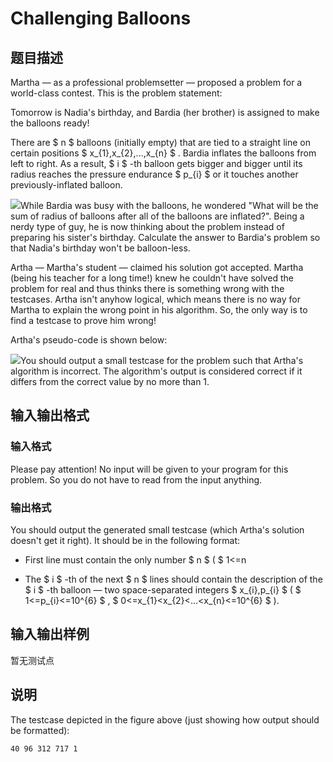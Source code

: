 # Challenging Balloons

## 题目描述

Martha — as a professional problemsetter — proposed a problem for a world-class contest. This is the problem statement:

Tomorrow is Nadia's birthday, and Bardia (her brother) is assigned to make the balloons ready!

There are $ n $ balloons (initially empty) that are tied to a straight line on certain positions $ x_{1},x_{2},...,x_{n} $ . Bardia inflates the balloons from left to right. As a result, $ i $ -th balloon gets bigger and bigger until its radius reaches the pressure endurance $ p_{i} $ or it touches another previously-inflated balloon.

![](https://cdn.luogu.com.cn/upload/vjudge_pic/CF241G/ad76c1ea81bca8ad7b086e9e6da5329cfb0428b0.png)While Bardia was busy with the balloons, he wondered "What will be the sum of radius of balloons after all of the balloons are inflated?". Being a nerdy type of guy, he is now thinking about the problem instead of preparing his sister's birthday. Calculate the answer to Bardia's problem so that Nadia's birthday won't be balloon-less.

Artha — Martha's student — claimed his solution got accepted. Martha (being his teacher for a long time!) knew he couldn't have solved the problem for real and thus thinks there is something wrong with the testcases. Artha isn't anyhow logical, which means there is no way for Martha to explain the wrong point in his algorithm. So, the only way is to find a testcase to prove him wrong!

Artha's pseudo-code is shown below:

![](https://cdn.luogu.com.cn/upload/vjudge_pic/CF241G/6e961f208c0c9a0d7488024c73cdaa09ded78277.png)You should output a small testcase for the problem such that Artha's algorithm is incorrect. The algorithm's output is considered correct if it differs from the correct value by no more than 1.

## 输入输出格式

### 输入格式

Please pay attention! No input will be given to your program for this problem. So you do not have to read from the input anything.

### 输出格式

You should output the generated small testcase (which Artha's solution doesn't get it right). It should be in the following format:

- First line must contain the only number $ n $ ( $ 1<=n

- The $ i $ -th of the next $ n $ lines should contain the description of the $ i $ -th balloon — two space-separated integers $ x_{i},p_{i} $ ( $ 1<=p_{i}<=10^{6} $ , $ 0<=x_{1}&lt;x_{2}&lt;...&lt;x_{n}<=10^{6} $ ).

## 输入输出样例

暂无测试点

## 说明

The testcase depicted in the figure above (just showing how output should be formatted):

`40 96 312 717 1`

